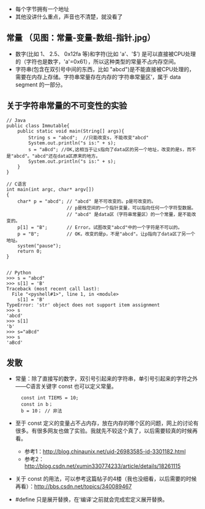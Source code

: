* 每个字节拥有一个地址
* 其他没讲什么重点，声音也不清楚，就没看了

## 常量 （见图：常量-变量-数组-指针.jpg）
* 数字(比如 1、 2.5、 0x12fa 等)和字符(比如 'a'、'$') 是可以直接被CPU处理的（字符也是数字，'a'=0x61），所以这种类型的常量不占内存空间。
* 字符串(包含在双引号中间的东西，比如 "abcd")是不能直接被CPU处理的，需要在内存上存储。字符串常量存在内存的‘字符串常量区’，属于 data segment 的一部分。

## 关于字符串常量的不可变性的实验
	// Java
	public class Immutable{
		public static void main(String[] args){
			String s = "abcd";  //只能改变s，不能改变"abcd"
			System.out.println("s is:" + s);		
			s = "aBcd"; //OK,这相当于让s指向了data区的另一个地址，改变的是s，而不是"abcd"。"abcd"还在data区原来的地方。
			System.out.println("s is:" + s);	
		}
	}
	
	// C语言
	int main(int argc, char* argv[])
	{
		char* p = "abcd"; // "abcd" 是不可改变的。p是可改变的。
						  // p是栈空间的一个指针变量，可以指向任何一个字符型数据。	
						  // "abcd" 是data区（字符串常量区）的一个常量，是不能改变的。
		p[1] = "B";       // Error。试图改变"abcd"中的一个字符是不可以的。
		p = "B";          // OK，改变的是p，不是"abcd"。让p指向了data区了另一个地址。
		system("pause");
		return 0;
	}
	
	
	// Python
	>>> s = "abcd"
	>>> s[1] = 'B'
	Traceback (most recent call last):
	  File "<pyshell#1>", line 1, in <module>
	    s[1] = 'B'
	TypeError: 'str' object does not support item assignment
	>>> s
	'abcd'
	>>> s[1]
	'b'
	>>> s="aBcd"
	>>> s
	'aBcd'
## 发散
* 常量：除了直接写的数字，双引号引起来的字符串，单引号引起来的字符之外——C语言关键字 const 也可以定义常量。

		const int TIEMS = 10;
		const in b；
		b = 10； // 非法
* 至于 const 定义的变量占不占内存，放在内存的哪个区的问题，网上的讨论有很多。有很多网友也做了实验。我就先不较这个真了，以后需要较真的时候再看。
	* 参考1：http://blog.chinaunix.net/uid-26983585-id-3301182.html 
	* 参考2：http://blog.csdn.net/xumin330774233/article/details/18261115
* 关于 const 的用法，可以参考这篇帖子的4楼（我也没细看，以后需要的时候再看）：http://bbs.csdn.net/topics/340089467  
* #define 只是展开替换，在‘编译’之前就会完成宏定义展开替换。